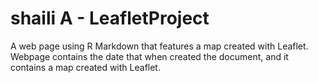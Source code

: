 # shaili A - LeafletProject
A web page using R Markdown that features a map created with Leaflet.  Webpage contains the date that when created the document, and it contains a map created with Leaflet. 
